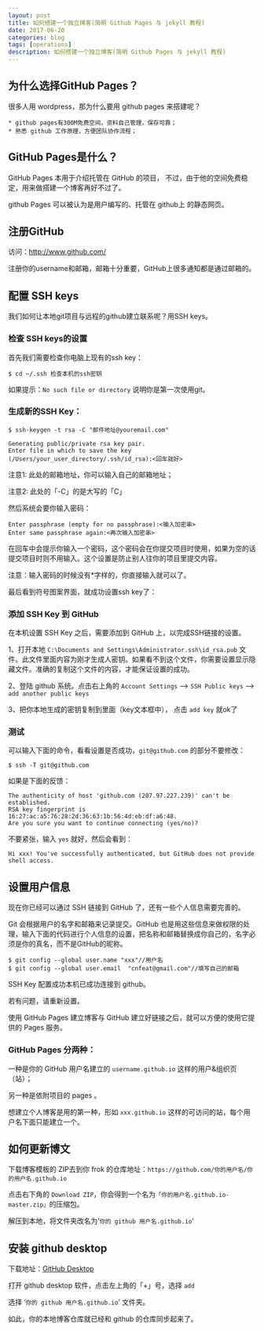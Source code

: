 ```yaml
---
layout: post
title: 如何搭建一个独立博客(简明 Github Pages 与 jekyll 教程)
date: 2017-06-20
categories: blog
tags: [operations]
description: 如何搭建一个独立博客(简明 Github Pages 与 jekyll 教程)
---
```


## 为什么选择GitHub Pages？

很多人用 wordpress，那为什么要用 github pages 来搭建呢？

	* github pages有300M免费空间，资料自己管理，保存可靠；
	* 熟悉 github 工作原理，方便团队协作流程；

## GitHub Pages是什么？

GitHub Pages 本用于介绍托管在 GitHub 的项目， 不过，由于他的空间免费稳定，用来做搭建一个博客再好不过了。

github Pages 可以被认为是用户编写的、托管在 github上 的静态网页。

## 注册GitHub

访问：http://www.github.com/

注册你的username和邮箱，邮箱十分重要，GitHub上很多通知都是通过邮箱的。

## 配置 SSH keys

我们如何让本地git项目与远程的github建立联系呢？用SSH keys。

### 检查 SSH keys的设置

首先我们需要检查你电脑上现有的ssh key：

	$ cd ~/.ssh 检查本机的ssh密钥

如果提示：`No such file or directory` 说明你是第一次使用git。

### 生成新的SSH Key：

	$ ssh-keygen -t rsa -C "邮件地址@youremail.com"

	Generating public/private rsa key pair.
	Enter file in which to save the key (/Users/your_user_directory/.ssh/id_rsa):<回车就好>

注意1: 此处的邮箱地址，你可以输入自己的邮箱地址；

注意2: 此处的「-C」的是大写的「C」

然后系统会要你输入密码：

	Enter passphrase (empty for no passphrase):<输入加密串>
	Enter same passphrase again:<再次输入加密串>

在回车中会提示你输入一个密码，这个密码会在你提交项目时使用，如果为空的话提交项目时则不用输入。这个设置是防止别人往你的项目里提交内容。

注意：输入密码的时候没有*字样的，你直接输入就可以了。

最后看到符号图案界面，就成功设置ssh key了：

### 添加 SSH Key 到 GitHub

在本机设置 SSH Key 之后，需要添加到 GitHub 上，以完成SSH链接的设置。

1、打开本地 `C:\Documents and Settings\Administrator.ssh\id_rsa.pub` 文件。此文件里面内容为刚才生成人密钥。如果看不到这个文件，你需要设置显示隐藏文件。准确的复制这个文件的内容，才能保证设置的成功。

2、登陆 github 系统。点击右上角的 `Account Settings` —> `SSH Public keys` —> `add another public keys`

3、把你本地生成的密钥复制到里面（key文本框中）， 点击 `add key` 就ok了

### 测试

可以输入下面的命令，看看设置是否成功，`git@github.com` 的部分不要修改：

	$ ssh -T git@github.com

如果是下面的反馈：

	The authenticity of host 'github.com (207.97.227.239)' can't be established.
	RSA key fingerprint is 16:27:ac:a5:76:28:2d:36:63:1b:56:4d:eb:df:a6:48.
	Are you sure you want to continue connecting (yes/no)?

不要紧张，输入 `yes` 就好，然后会看到：

	Hi xxx! You've successfully authenticated, but GitHub does not provide shell access.

## 设置用户信息

现在你已经可以通过 SSH 链接到 GitHub 了，还有一些个人信息需要完善的。

Git 会根据用户的名字和邮箱来记录提交。GitHub 也是用这些信息来做权限的处理，输入下面的代码进行个人信息的设置，把名称和邮箱替换成你自己的，名字必须是你的真名，而不是GitHub的昵称。

	$ git config --global user.name "xxx"//用户名
	$ git config --global user.email  "cnfeat@gmail.com"//填写自己的邮箱

SSH Key 配置成功本机已成功连接到 github。

若有问题，请重新设置。

使用 GitHub Pages 建立博客与 GitHub 建立好链接之后，就可以方便的使用它提供的 Pages 服务。

### GitHub Pages 分两种：

一种是你的 GitHub 用户名建立的 `username.github.io` 这样的用户&组织页（站）；

另一种是依附项目的 pages 。

想建立个人博客是用的第一种，形如 `xxx.github.io` 这样的可访问的站，每个用户名下面只能建立一个。


## 如何更新博文

下载博客模板的 ZIP去到你 frok 的仓库地址：`https://github.com/你的用户名/你的用户名.github.io`

点击右下角的 `Download ZIP`，你会得到一个名为`「你的用户名.github.io-master.zip」`的压缩包。

解压到本地，将文件夹改名为’`你的 github 用户名.github.io`’

## 安装 github desktop 

下载地址：[GitHub Desktop](https://desktop.github.com/)

打开 github desktop 软件，点击左上角的「+」号，选择 `add`

选择 ‘`你的 github 用户名.github.io`’ 文件夹。

如此，你的本地博客仓库就已经和 github 的仓库同步起来了。